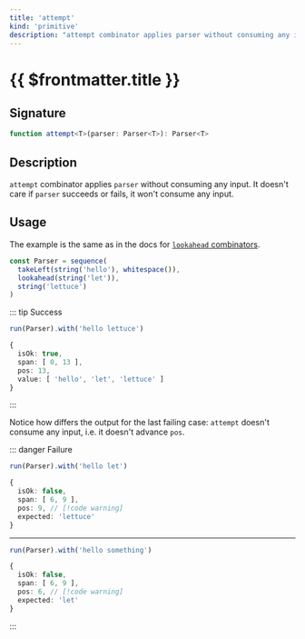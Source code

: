 ```yaml
---
title: 'attempt'
kind: 'primitive'
description: "attempt combinator applies parser without consuming any input. It doesn't care if parser succeeds or fails, it won't consume any input."
---
```


# {{ $frontmatter.title }} <Primitive />

## Signature

```ts
function attempt<T>(parser: Parser<T>): Parser<T>
```

## Description

`attempt` combinator applies `parser` without consuming any input. It doesn't care if `parser` succeeds or fails, it won't consume any input.

## Usage

The example is the same as in the docs for [`lookahead` combinators][lookahead].

```ts
const Parser = sequence(
  takeLeft(string('hello'), whitespace()),
  lookahead(string('let')),
  string('lettuce')
)
```

::: tip Success
```ts
run(Parser).with('hello lettuce')

{
  isOk: true,
  span: [ 0, 13 ],
  pos: 13,
  value: [ 'hello', 'let', 'lettuce' ]
}
```
:::

Notice how differs the output for the last failing case: `attempt` doesn't consume any input, i.e. it doesn't advance `pos`.

::: danger Failure
```ts
run(Parser).with('hello let')

{
  isOk: false,
  span: [ 6, 9 ],
  pos: 9, // [!code warning]
  expected: 'lettuce'
}
```
---
```ts
run(Parser).with('hello something')

{
  isOk: false,
  span: [ 6, 9 ],
  pos: 6, // [!code warning]
  expected: 'let'
}
```
:::

<!-- Links. -->

[lookahead]: ./lookahead
